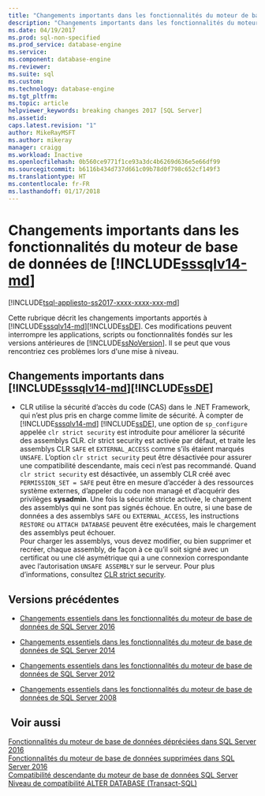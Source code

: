 ```yaml
---
title: "Changements importants dans les fonctionnalités du moteur de base de données de SQL Server 2017 | Microsoft Docs"
description: "Changements importants dans les fonctionnalités du moteur de base de données de SQL Server 2017"
ms.date: 04/19/2017
ms.prod: sql-non-specified
ms.prod_service: database-engine
ms.service: 
ms.component: database-engine
ms.reviewer: 
ms.suite: sql
ms.custom: 
ms.technology: database-engine
ms.tgt_pltfrm: 
ms.topic: article
helpviewer_keywords: breaking changes 2017 [SQL Server]
ms.assetid: 
caps.latest.revision: "1"
author: MikeRayMSFT
ms.author: mikeray
manager: craigg
ms.workload: Inactive
ms.openlocfilehash: 0b560ce9771f1ce93a3dc4b6269d636e5e66df99
ms.sourcegitcommit: b6116b434d737d661c09b78d0f798c652cf149f3
ms.translationtype: HT
ms.contentlocale: fr-FR
ms.lasthandoff: 01/17/2018
---
```

# <a name="breaking-changes-to-database-engine-features-in-includesssqlv14-mdincludessssqlv14-mdmd"></a>Changements importants dans les fonctionnalités du moteur de base de données de [!INCLUDE[sssqlv14-md](../includes/sssqlv14-md.md)]
[!INCLUDE[tsql-appliesto-ss2017-xxxx-xxxx-xxx-md](../includes/tsql-appliesto-ss2017-xxxx-xxxx-xxx-md.md)]


  Cette rubrique décrit les changements importants apportés à [!INCLUDE[sssqlv14-md](../includes/sssqlv14-md.md)][!INCLUDE[ssDE](../includes/ssde-md.md)]. Ces modifications peuvent interrompre les applications, scripts ou fonctionnalités fondés sur les versions antérieures de [!INCLUDE[ssNoVersion](../includes/ssnoversion-md.md)]. Il se peut que vous rencontriez ces problèmes lors d'une mise à niveau.  
  
## <a name="breaking-changes-in-includesssqlv14-mdincludessssqlv14-mdmdincludessdeincludesssde-mdmd"></a>Changements importants dans [!INCLUDE[sssqlv14-md](../includes/sssqlv14-md.md)][!INCLUDE[ssDE](../includes/ssde-md.md)]  
  
-  CLR utilise la sécurité d’accès du code (CAS) dans le .NET Framework, qui n’est plus pris en charge comme limite de sécurité. À compter de [!INCLUDE[sssqlv14-md](../includes/sssqlv14-md.md)] [!INCLUDE[ssDE](../includes/ssde-md.md)], une option de `sp_configure` appelée `clr strict security` est introduite pour améliorer la sécurité des assemblys CLR. clr strict security est activée par défaut, et traite les assemblys CLR `SAFE` et `EXTERNAL_ACCESS` comme s’ils étaient marqués `UNSAFE`. L’option `clr strict security` peut être désactivée pour assurer une compatibilité descendante, mais ceci n’est pas recommandé. Quand `clr strict security` est désactivée, un assembly CLR créé avec `PERMISSION_SET = SAFE` peut être en mesure d’accéder à des ressources système externes, d’appeler du code non managé et d’acquérir des privilèges **sysadmin**. Une fois la sécurité stricte activée, le chargement des assemblys qui ne sont pas signés échoue. En outre, si une base de données a des assemblys `SAFE` ou `EXTERNAL_ACCESS`, les instructions `RESTORE` ou `ATTACH DATABASE` peuvent être exécutées, mais le chargement des assemblys peut échouer.   
  Pour charger les assemblys, vous devez modifier, ou bien supprimer et recréer, chaque assembly, de façon à ce qu’il soit signé avec un certificat ou une clé asymétrique qui a une connexion correspondante avec l’autorisation `UNSAFE ASSEMBLY` sur le serveur. Pour plus d’informations, consultez [CLR strict security](../database-engine/configure-windows/clr-strict-security.md). 


  
## <a name="previous-versions"></a>Versions précédentes  

-   [Changements essentiels dans les fonctionnalités du moteur de base de données de SQL Server 2016](../database-engine/breaking-changes-to-database-engine-features-in-sql-server-2016.md)  
  
-   [Changements essentiels dans les fonctionnalités du moteur de base de données de SQL Server 2014](https://msdn.microsoft.com/library/ms143179\(v=sql.120\))  
  
-   [Changements essentiels dans les fonctionnalités du moteur de base de données de SQL Server 2012](https://msdn.microsoft.com/library/ms143179\(v=sql.110\))  
  
-   [Changements essentiels dans les fonctionnalités du moteur de base de données de SQL Server 2008](https://msdn.microsoft.com/library/ms143179\(v=sql.100\))  
  
## <a name="see-also"></a> Voir aussi  
 [Fonctionnalités du moteur de base de données dépréciées dans SQL Server 2016](../database-engine/deprecated-database-engine-features-in-sql-server-2016.md)   
 [Fonctionnalités du moteur de base de données supprimées dans SQL Server 2016](../database-engine/discontinued-database-engine-functionality-in-sql-server-2016.md)   
 [Compatibilité descendante du moteur de base de données SQL Server](../database-engine/sql-server-database-engine-backward-compatibility.md)   
 [Niveau de compatibilité ALTER DATABASE &#40;Transact-SQL&#41;](../t-sql/statements/alter-database-transact-sql-compatibility-level.md)  
  
  
